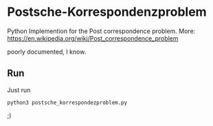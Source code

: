 # Postsche-Korrespondenzproblem
Python Implemention for the Post correspondence problem.
More: https://en.wikipedia.org/wiki/Post_correspondence_problem

poorly documented, I know.

## Run
Just run 
```
python3 postsche_korrespondezproblem.py
```
;)






